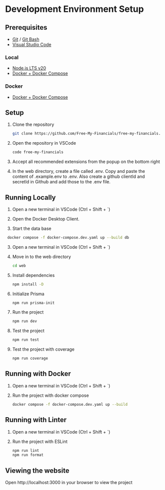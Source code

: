 # Development Environment Setup

## Prerequisites

- [Git](https://git-scm.com/) / [Git Bash](https://gitforwindows.org/)
- [Visual Studio Code](https://code.visualstudio.com/)

### Local

- [Node.js LTS v20](https://nodejs.org/en/)
- [Docker + Docker Compose](https://docs.docker.com/desktop/)

### Docker

- [Docker + Docker Compose](https://docs.docker.com/desktop/)

## Setup

1. Clone the repository

    ```bash
    git clone https://github.com/Free-My-Financials/free-my-financials.git
    ```

2. Open the repository in VSCode

    ```bash
    code free-my-financials
    ```

3. Accept all recommended extensions from the popup on the bottom right

4. In the web directory, create a file called .env. Copy and paste the content of .example.env to .env. Also create a github clientId and secretId in Github and add those to the .env file.

## Running Locally

1. Open a new terminal in VSCode (Ctrl + Shift + `)

2. Open the Docker Desktop Client. 

3.  Start the data base
   
   ```bash
    docker compose -f docker-compose.dev.yaml up --build db
   ```

3.   Open a new terminal in VSCode (Ctrl + Shift + `)

4. Move in to the web directory

    ```bash
    cd web
    ```

5. Install dependencies
    
    ```bash
    npm install -D
    ```
    
6. Initialize Prisma

    ```bash
    npm run prisma-init
    ```

7. Run the project

    ```bash
    npm run dev
    ```

8. Test the project

    ```bash
    npm run test
    ```

9. Test the project with coverage

    ```bash
    npm run coverage
    ```

## Running with Docker

1. Open a new terminal in VSCode (Ctrl + Shift + `)

2. Run the project with docker compose

    ```bash
    docker compose -f docker-compose.dev.yaml up --build
    ```

## Running with Linter

1. Open a new terminal in VSCode (Ctrl + Shift + `)

2. Run the project with ESLint

   ```bash
   npm run lint
   npm run format
   ```

## Viewing the website

Open http://localhost:3000 in your browser to view the project
